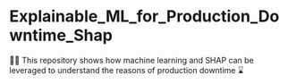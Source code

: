 # Explainable_ML_for_Production_Downtime_Shap
👨‍💻 This repository shows how machine learning and SHAP can be leveraged to understand the reasons of production downtime ⌛
